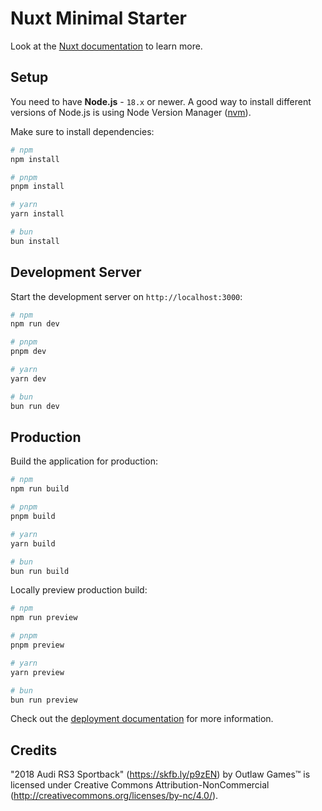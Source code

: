 # Nuxt Minimal Starter

Look at the [Nuxt documentation](https://nuxt.com/docs/getting-started/introduction) to learn more.

## Setup

You need to have **Node.js** - ```18.x``` or newer. A good way to install different versions of Node.js is using Node Version Manager ([nvm](https://github.com/nvm-sh/nvm)).

Make sure to install dependencies:

```bash
# npm
npm install

# pnpm
pnpm install

# yarn
yarn install

# bun
bun install
```

## Development Server

Start the development server on `http://localhost:3000`:

```bash
# npm
npm run dev

# pnpm
pnpm dev

# yarn
yarn dev

# bun
bun run dev
```

## Production

Build the application for production:

```bash
# npm
npm run build

# pnpm
pnpm build

# yarn
yarn build

# bun
bun run build
```

Locally preview production build:

```bash
# npm
npm run preview

# pnpm
pnpm preview

# yarn
yarn preview

# bun
bun run preview
```

Check out the [deployment documentation](https://nuxt.com/docs/getting-started/deployment) for more information.


## Credits
"2018 Audi RS3 Sportback" (https://skfb.ly/p9zEN) by Outlaw Games™ is licensed under Creative Commons Attribution-NonCommercial (http://creativecommons.org/licenses/by-nc/4.0/).